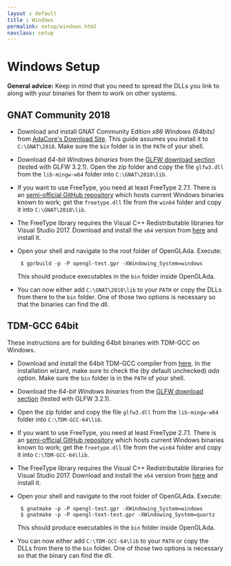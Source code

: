 ```yaml
---
layout : default
title : Windows
permalink: setup/windows.html
navclass: setup
---
```


# Windows Setup

**General advice:** Keep in mind that you need to spread the DLLs you link to
along with your binaries for them to work on other systems.

## GNAT Community 2018

 * Download and install GNAT Community Edition *x86 Windows (64bits)* from
   [AdaCore's Download Site][1]. This guide assumes you install it to
   `C:\GNAT\2018`.
   Make sure the `bin` folder is in the `PATH` of your shell.
 * Download *64-bit Windows binaries* from the [GLFW download section][2]
   (tested with GLFW 3.2.1).
   Open the zip folder and copy the file `glfw3.dll` from the `lib-mingw-w64`
   folder into `C:\GNAT\2018\lib`.
 * If you want to use FreeType, you need at least FreeType 2.7.1. There is an
   [semi-official GitHub repository][3] which hosts current Windows binaries
   known to work; get the `freetype.dll` file from the `win64` folder and copy
   it into `C:\GNAT\2018\lib`.
 * The FreeType library requires the Visual C++ Redistributable libraries for
   Visual Studio 2017. Download and install the `x64` version from [here][4] and
   install it.
 * Open your shell and navigate to the root folder of OpenGLAda. Execute:

        $ gprbuild -p -P opengl-test.gpr -XWindowing_System=windows

   This should produce executables in the `bin` folder inside OpenGLAda.
 * You can now either add `C:\GNAT\2018\lib` to your `PATH` or copy the
   DLLs from there to the `bin` folder. One of those two options is
   necessary so that the binaries can find the dll.

## TDM-GCC 64bit

These instructions are for building 64bit binaries with TDM-GCC on Windows.

 * Download and install the 64bit TDM-GCC compiler from [here][6]. In the
   installation wizard, make sure to check the (by default unchecked) *ada*
   option. Make sure the `bin` folder is in the `PATH` of your shell.

<!-- These currently do not work – uncomment when fixed

 * Download `gpr-tools.zip` from [here][16] and extract its contents to the
   folder where you installed TDM-GCC (e.g. `C:\TDM-GCC-64\`).

-->

 * Download the *64-bit Windows binaries* from the [GLFW download section][2]
   (tested with GLFW 3.2.1).
 * Open the zip folder and copy the file `glfw3.dll` from the `lib-mingw-w64`
   folder into `C:\TDM-GCC-64\lib`.
 * If you want to use FreeType, you need at least FreeType 2.7.1. There is an
   [semi-official GitHub repository][3] which hosts current Windows binaries
   known to work; get the `freetype.dll` file from the `win64` folder and copy
   it into `C:\TDM-GCC-64\lib`.
 * The FreeType library requires the Visual C++ Redistributable libraries for
   Visual Studio 2017. Download and install the `x64` version from [here][4] and
   install it.
 * Open your shell and navigate to the root folder of OpenGLAda. Execute:

        $ gnatmake -p -P opengl-test.gpr -XWindowing_System=windows
        $ gnatmake -p -P opengl-text-test.gpr -XWindowing_System=quartz

   This should produce executables in the `bin` folder inside OpenGLAda.
 * You can now either add `C:\TDM-GCC-64\lib` to your `PATH` or copy the
   DLLs from there to the `bin` folder. One of those two options is
   necessary so that the binary can find the dll.

 [1]: https://www.adacore.com/download
 [2]: http://www.glfw.org/download.html
 [3]: https://github.com/ubawurinna/freetype-windows-binaries/
 [4]: https://support.microsoft.com/en-us/help/2977003/the-latest-supported-visual-c-downloads
 [6]: http://tdm-gcc.tdragon.net/download